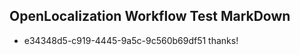 ## OpenLocalization Workflow Test MarkDown
* e34348d5-c919-4445-9a5c-9c560b69df51 
thanks!<!--HONumber=Feb16_HO4-->
